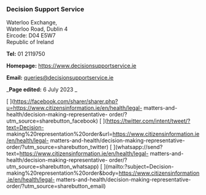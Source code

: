 ###  Decision Support Service

Waterloo Exchange,  
Waterloo Road, Dublin 4  
Eircode: D04 E5W7  
Republic of Ireland

**Tel:** 01 2119750

**Homepage:** [ https://www.decisionsupportservice.ie
](https://www.decisionsupportservice.ie)

**Email:** [ queries@decisionsupportservice.ie
](mailto:queries@decisionsupportservice.ie)

_**Page edited:** 6 July 2023 _

[
](https://facebook.com/sharer/sharer.php?u=https://www.citizensinformation.ie/en/health/legal-
matters-and-health/decision-making-representative-
order/?utm_source=sharebutton_facebook) [
](https://twitter.com/intent/tweet/?text=Decision-
making%20representation%20order&url=https://www.citizensinformation.ie/en/health/legal-
matters-and-health/decision-making-representative-
order/?utm_source=sharebutton_twitter) [
](whatsapp://send?text=https://www.citizensinformation.ie/en/health/legal-
matters-and-health/decision-making-representative-
order/?utm_source=sharebutton_whatsapp) [ ](mailto:?subject=Decision-
making%20representation%20order&body=https://www.citizensinformation.ie/en/health/legal-
matters-and-health/decision-making-representative-
order/?utm_source=sharebutton_email) [ ](javascript:void\(0\))
